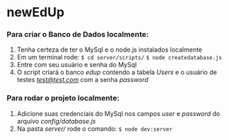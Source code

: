 <h1>newEdUp</h1>

### Para criar o Banco de Dados localmente:
1. Tenha certeza de ter o MySql e o node.js instalados localmente
2. Em um terminal rode:
        `$ cd server/scripts/`
        `$ node createdatabase.js`
3. Entre com seu usuário e senha do MySql
4. O script criará o banco *edup* contendo a tabela *Users* e o usuário de testes *test@test.com* com a senha *password*    

### Para rodar o projeto localmente: 
1. Adicione suas credenciais do MySql nos campos *user* e *password* do arquivo _config/database.js_
2. Na pasta _server/_ rode o comando:
        `$ node dev:server`